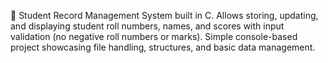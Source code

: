 📘 Student Record Management System built in C. Allows storing, updating, and displaying student roll numbers, names, and scores with input validation (no negative roll numbers or marks). Simple console-based project showcasing file handling, structures, and basic data management.

